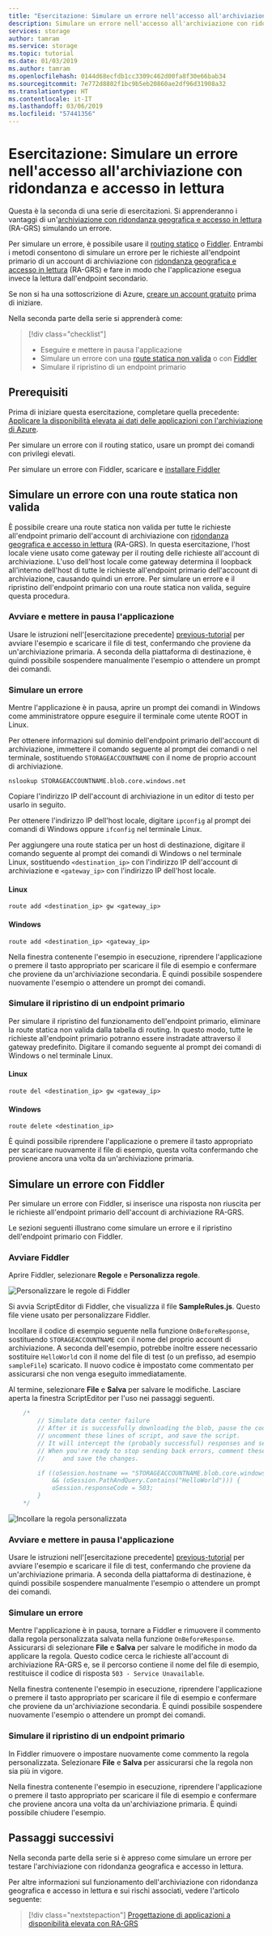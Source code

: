 ```yaml
---
title: "Esercitazione: Simulare un errore nell'accesso all'archiviazione con ridondanza e accesso in lettura in Azure | Microsoft Docs"
description: Simulare un errore nell'accesso all'archiviazione con ridondanza geografica e accesso in lettura
services: storage
author: tamram
ms.service: storage
ms.topic: tutorial
ms.date: 01/03/2019
ms.author: tamram
ms.openlocfilehash: 0144d68ecfdb1cc3309c462d00fa8f30e66bab34
ms.sourcegitcommit: 7e772d8802f1bc9b5eb20860ae2df96d31908a32
ms.translationtype: HT
ms.contentlocale: it-IT
ms.lasthandoff: 03/06/2019
ms.locfileid: "57441356"
---
```

# <a name="tutorial-simulate-a-failure-in-accessing-read-access-redundant-storage"></a>Esercitazione: Simulare un errore nell'accesso all'archiviazione con ridondanza e accesso in lettura

Questa è la seconda di una serie di esercitazioni. Si apprenderanno i vantaggi di un'[archiviazione con ridondanza geografica e accesso in lettura](../common/storage-redundancy-grs.md#read-access-geo-redundant-storage) (RA-GRS) simulando un errore.

Per simulare un errore, è possibile usare il [routing statico](#simulate-a-failure-with-an-invalid-static-route) o [Fiddler](#simulate-a-failure-with-fiddler). Entrambi i metodi consentono di simulare un errore per le richieste all'endpoint primario di un account di archiviazione con [ridondanza geografica e accesso in lettura](../common/storage-redundancy-grs.md#read-access-geo-redundant-storage) (RA-GRS) e fare in modo che l'applicazione esegua invece la lettura dall'endpoint secondario. 

Se non si ha una sottoscrizione di Azure, [creare un account gratuito](https://azure.microsoft.com/free/) prima di iniziare.

Nella seconda parte della serie si apprenderà come:

> [!div class="checklist"]
> * Eseguire e mettere in pausa l'applicazione
> * Simulare un errore con una [route statica non valida](#simulate-a-failure-with-an-invalid-static-route) o con [Fiddler](#simulate-a-failure-with-fiddler) 
> * Simulare il ripristino di un endpoint primario

## <a name="prerequisites"></a>Prerequisiti

Prima di iniziare questa esercitazione, completare quella precedente: [Applicare la disponibilità elevata ai dati delle applicazioni con l'archiviazione di Azure][previous-tutorial].

Per simulare un errore con il routing statico, usare un prompt dei comandi con privilegi elevati.

Per simulare un errore con Fiddler, scaricare e [installare Fiddler](https://www.telerik.com/download/fiddler)

## <a name="simulate-a-failure-with-an-invalid-static-route"></a>Simulare un errore con una route statica non valida

È possibile creare una route statica non valida per tutte le richieste all'endpoint primario dell'account di archiviazione con [ridondanza geografica e accesso in lettura](../common/storage-redundancy-grs.md#read-access-geo-redundant-storage) (RA-GRS). In questa esercitazione, l'host locale viene usato come gateway per il routing delle richieste all'account di archiviazione. L'uso dell'host locale come gateway determina il loopback all'interno dell'host di tutte le richieste all'endpoint primario dell'account di archiviazione, causando quindi un errore. Per simulare un errore e il ripristino dell'endpoint primario con una route statica non valida, seguire questa procedura. 

### <a name="start-and-pause-the-application"></a>Avviare e mettere in pausa l'applicazione

Usare le istruzioni nell'[esercitazione precedente] [ previous-tutorial] per avviare l'esempio e scaricare il file di test, confermando che proviene da un'archiviazione primaria. A seconda della piattaforma di destinazione, è quindi possibile sospendere manualmente l'esempio o attendere un prompt dei comandi. 

### <a name="simulate-failure"></a>Simulare un errore

Mentre l'applicazione è in pausa, aprire un prompt dei comandi in Windows come amministratore oppure eseguire il terminale come utente ROOT in Linux.

Per ottenere informazioni sul dominio dell'endpoint primario dell'account di archiviazione, immettere il comando seguente al prompt dei comandi o nel terminale, sostituendo `STORAGEACCOUNTNAME` con il nome de proprio account di archiviazione.

```
nslookup STORAGEACCOUNTNAME.blob.core.windows.net
``` 

Copiare l'indirizzo IP dell'account di archiviazione in un editor di testo per usarlo in seguito.

Per ottenere l'indirizzo IP dell'host locale, digitare `ipconfig` al prompt dei comandi di Windows oppure `ifconfig` nel terminale Linux. 

Per aggiungere una route statica per un host di destinazione, digitare il comando seguente al prompt dei comandi di Windows o nel terminale Linux, sostituendo `<destination_ip>` con l'indirizzo IP dell'account di archiviazione e `<gateway_ip>` con l'indirizzo IP dell'host locale.

#### <a name="linux"></a>Linux

```
route add <destination_ip> gw <gateway_ip>
```

#### <a name="windows"></a> Windows

```
route add <destination_ip> <gateway_ip>
```

Nella finestra contenente l'esempio in esecuzione, riprendere l'applicazione o premere il tasto appropriato per scaricare il file di esempio e confermare che proviene da un'archiviazione secondaria. È quindi possibile sospendere nuovamente l'esempio o attendere un prompt dei comandi. 

### <a name="simulate-primary-endpoint-restoration"></a>Simulare il ripristino di un endpoint primario

Per simulare il ripristino del funzionamento dell'endpoint primario, eliminare la route statica non valida dalla tabella di routing. In questo modo, tutte le richieste all'endpoint primario potranno essere instradate attraverso il gateway predefinito. Digitare il comando seguente al prompt dei comandi di Windows o nel terminale Linux.

#### <a name="linux"></a>Linux

```
route del <destination_ip> gw <gateway_ip>
```

#### <a name="windows"></a> Windows

```
route delete <destination_ip>
```

È quindi possibile riprendere l'applicazione o premere il tasto appropriato per scaricare nuovamente il file di esempio, questa volta confermando che proviene ancora una volta da un'archiviazione primaria.

## <a name="simulate-a-failure-with-fiddler"></a>Simulare un errore con Fiddler

Per simulare un errore con Fiddler, si inserisce una risposta non riuscita per le richieste all'endpoint primario dell'account di archiviazione RA-GRS.

Le sezioni seguenti illustrano come simulare un errore e il ripristino dell'endpoint primario con Fiddler.

### <a name="launch-fiddler"></a>Avviare Fiddler

Aprire Fiddler, selezionare **Regole** e **Personalizza regole**.

![Personalizzare le regole di Fiddler](media/storage-simulate-failure-ragrs-account-app/figure1.png)

Si avvia ScriptEditor di Fiddler, che visualizza il file **SampleRules.js**. Questo file viene usato per personalizzare Fiddler.

Incollare il codice di esempio seguente nella funzione `OnBeforeResponse`, sostituendo `STORAGEACCOUNTNAME` con il nome del proprio account di archiviazione. A seconda dell'esempio, potrebbe inoltre essere necessario sostituire `HelloWorld` con il nome del file di test (o un prefisso, ad esempio `sampleFile`) scaricato. Il nuovo codice è impostato come commentato per assicurarsi che non venga eseguito immediatamente.

Al termine, selezionare **File** e **Salva** per salvare le modifiche. Lasciare aperta la finestra ScriptEditor per l'uso nei passaggi seguenti.

```javascript
    /*
        // Simulate data center failure
        // After it is successfully downloading the blob, pause the code in the sample,
        // uncomment these lines of script, and save the script.
        // It will intercept the (probably successful) responses and send back a 503 error. 
        // When you're ready to stop sending back errors, comment these lines of script out again 
        //     and save the changes.

        if ((oSession.hostname == "STORAGEACCOUNTNAME.blob.core.windows.net") 
            && (oSession.PathAndQuery.Contains("HelloWorld"))) {
            oSession.responseCode = 503;  
        }
    */
```

![Incollare la regola personalizzata](media/storage-simulate-failure-ragrs-account-app/figure2.png)

### <a name="start-and-pause-the-application"></a>Avviare e mettere in pausa l'applicazione

Usare le istruzioni nell'[esercitazione precedente] [ previous-tutorial] per avviare l'esempio e scaricare il file di test, confermando che proviene da un'archiviazione primaria. A seconda della piattaforma di destinazione, è quindi possibile sospendere manualmente l'esempio o attendere un prompt dei comandi. 

### <a name="simulate-failure"></a>Simulare un errore

Mentre l'applicazione è in pausa, tornare a Fiddler e rimuovere il commento dalla regola personalizzata salvata nella funzione `OnBeforeResponse`. Assicurarsi di selezionare **File** e **Salva** per salvare le modifiche in modo da applicare la regola. Questo codice cerca le richieste all'account di archiviazione RA-GRS e, se il percorso contiene il nome del file di esempio, restituisce il codice di risposta `503 - Service Unavailable`.

Nella finestra contenente l'esempio in esecuzione, riprendere l'applicazione o premere il tasto appropriato per scaricare il file di esempio e confermare che proviene da un'archiviazione secondaria. È quindi possibile sospendere nuovamente l'esempio o attendere un prompt dei comandi. 

### <a name="simulate-primary-endpoint-restoration"></a>Simulare il ripristino di un endpoint primario

In Fiddler rimuovere o impostare nuovamente come commento la regola personalizzata. Selezionare **File** e **Salva** per assicurarsi che la regola non sia più in vigore.

Nella finestra contenente l'esempio in esecuzione, riprendere l'applicazione o premere il tasto appropriato per scaricare il file di esempio e confermare che proviene ancora una volta da un'archiviazione primaria. È quindi possibile chiudere l'esempio. 

## <a name="next-steps"></a>Passaggi successivi

Nella seconda parte della serie si è appreso come simulare un errore per testare l'archiviazione con ridondanza geografica e accesso in lettura.

Per altre informazioni sul funzionamento dell'archiviazione con ridondanza geografica e accesso in lettura e sui rischi associati, vedere l'articolo seguente:

> [!div class="nextstepaction"]
> [Progettazione di applicazioni a disponibilità elevata con RA-GRS](../common/storage-designing-ha-apps-with-ragrs.md)

[previous-tutorial]: storage-create-geo-redundant-storage.md
